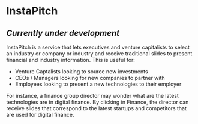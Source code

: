 # InstaPitch
## *Currently under development*

InstaPitch is a service that lets executives and venture capitalists to select an industry or company or industry and receive traditional slides to present financial and industry information. This is useful for:
- Venture Captalists looking to source new investments
- CEOs / Managers looking for new companies to partner with
- Employees looking to present a new technologies to their employer

For instance, a finance group director may wonder what are the latest technologies are in digital finance. By clicking in Finance, the director can receive slides that correspond to the latest startups and competitors that are used for digital finance.

